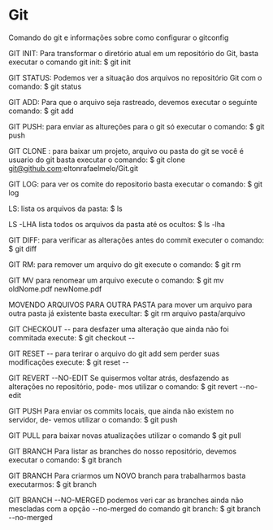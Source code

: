 # Git
Comando do git e informações sobre como configurar o gitconfig

GIT INIT:
Para transformar o diretório atual em um repositório do Git, basta executar o comando git init: 
$ git init 

GIT STATUS:
Podemos ver a situação dos arquivos no repositório Git com o comando: 
$ git status

GIT ADD: 
Para que o arquivo seja rastreado, devemos executar o seguinte comando: 
$ git add <arquivo>

GIT PUSH:
para enviar as altureções para o git só executar o comando:
$ git push

GIT CLONE <url repositorio git>:
para baixar um projeto, arquivo ou pasta do git se você é usuario do git basta executar o comando:
$ git clone git@github.com:eltonrafaelmelo/Git.git

GIT LOG:
para ver os comite do repositorio basta executar o comando:
$ git log

LS:
lista os arquivos da pasta:
$ ls

LS -LHA
lista todos os arquivos da pasta até os ocultos:
$ ls -lha

GIT DIFF:
para verificar as alterações antes do commit executer o comando:
$ git diff

GIT RM:
para remover um arquivo do git execute o comando:
$ git rm <arquivo>

GIT MV
para renomear um arquivo execute o comando:
$ git mv oldNome.pdf newNome.pdf

MOVENDO ARQUIVOS PARA OUTRA PASTA
para mover um arquivo para outra pasta já existente basta execultar:
$ git rm arquivo pasta/arquivo

GIT CHECKOUT --<ARQUIVO>
para desfazer uma alteração que ainda não foi commitada execute:
$ git checkout --<arquivo>

GIT RESET --<ARQUIVO>
para terirar o arquivo do git add sem perder suas modificações execute:
$ git reset --<arquivo>


GIT REVERT --NO-EDIT
Se quisermos voltar atrás, desfazendo as alterações no repositório, pode- mos utilizar o comando:
$ git revert --no-edit <codigo comit>

GIT PUSH
Para enviar os commits locais, que ainda não existem no servidor, de- vemos utilizar o comando:
$ git push


GIT PULL
para baixar novas atualizações utilizar o comando
$ git pull

GIT BRANCH
Para listar as branches do nosso repositório, devemos executar o comando:
$ git branch

GIT BRANCH <novo branch>
Para criarmos um NOVO branch para trabalharmos basta executarmos:
$ git branch <nome do novo branch>

GIT BRANCH --NO-MERGED
podemos veri car as branches ainda não mescladas com a opção --no-merged do comando git branch:
$ git branch --no-merged







































